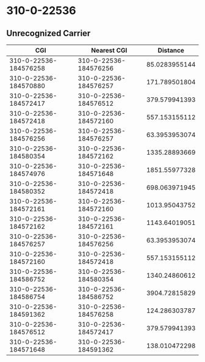 # 310-0-22536
## Unrecognized Carrier


| CGI | Nearest CGI | Distance |
|-----|-------------|----------|
| 310-0-22536-184576258 | 310-0-22536-184576256 | 85.0283955144 |
| 310-0-22536-184570880 | 310-0-22536-184576257 | 171.789501804 |
| 310-0-22536-184572417 | 310-0-22536-184576512 | 379.579941393 |
| 310-0-22536-184572418 | 310-0-22536-184572160 | 557.153155112 |
| 310-0-22536-184576256 | 310-0-22536-184576257 | 63.3953953074 |
| 310-0-22536-184580354 | 310-0-22536-184572162 | 1335.28893669 |
| 310-0-22536-184574976 | 310-0-22536-184571648 | 1851.55977328 |
| 310-0-22536-184580352 | 310-0-22536-184572418 | 698.063971945 |
| 310-0-22536-184572161 | 310-0-22536-184572160 | 1013.95043752 |
| 310-0-22536-184572162 | 310-0-22536-184572161 | 1143.64019051 |
| 310-0-22536-184576257 | 310-0-22536-184576256 | 63.3953953074 |
| 310-0-22536-184572160 | 310-0-22536-184572418 | 557.153155112 |
| 310-0-22536-184586752 | 310-0-22536-184580354 | 1340.24860612 |
| 310-0-22536-184586754 | 310-0-22536-184586752 | 3904.72815829 |
| 310-0-22536-184591362 | 310-0-22536-184576258 | 124.286303787 |
| 310-0-22536-184576512 | 310-0-22536-184572417 | 379.579941393 |
| 310-0-22536-184571648 | 310-0-22536-184591362 | 138.010472298 |
